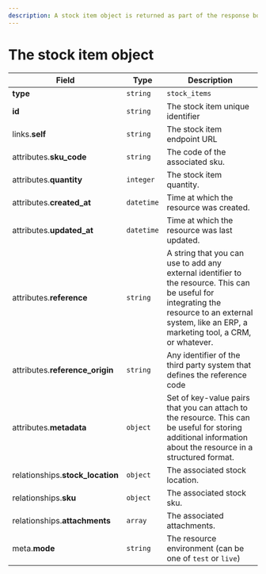 ```yaml
---
description: A stock item object is returned as part of the response body of each successful list, retrieve, create or update API call.
---
```


# The stock item object

| Field          | Type     | Description                                  |
| -------------- | -------- | -------------------------------------------- |
| **type**       | `string` | `stock_items`                        |
| **id**         | `string` | The stock item unique identifier  |
| links.**self** | `string` | The stock item endpoint URL       |
| attributes.**sku_code** | `string` | The code of the associated sku. |
| attributes.**quantity** | `integer` | The stock item quantity. |
| attributes.**created_at** | `datetime` | Time at which the resource was created. |
| attributes.**updated_at** | `datetime` | Time at which the resource was last updated. |
| attributes.**reference** | `string` | A string that you can use to add any external identifier to the resource. This can be useful for integrating the resource to an external system, like an ERP, a marketing tool, a CRM, or whatever. |
| attributes.**reference_origin** | `string` | Any identifier of the third party system that defines the reference code |
| attributes.**metadata** | `object` | Set of key-value pairs that you can attach to the resource. This can be useful for storing additional information about the resource in a structured format. |
| relationships.**stock_location** | `object` | The associated stock location. |
| relationships.**sku** | `object` | The associated stock sku. |
| relationships.**attachments** | `array` | The associated attachments. |
| meta.**mode** | `string` | The resource environment \(can be one of `test` or `live`\) |

